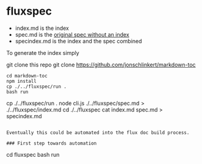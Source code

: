 # fluxspec

* index.md is the index
* spec.md is the
[original spec without an index](https://github.com/influxdata/flux/blob/master/docs/SPEC.md)
* specindex.md is the index and the spec combined

To generate the index simply

git clone this repo
git clone https://github.com/jonschlinkert/markdown-toc

```
cd markdown-toc
npm install
cp ./../fluxspec/run .
bash run
```


cp ./../fluxspec/run .
node cli.js ./../fluxspec/spec.md > ./../fluxspec/index.md
cd ./../fluxspec
cat index.md spec.md > specindex.md
```

Eventually this could be automated into the flux doc build process.

### First step towards automation

```
cd fluxspec
bash run
```
